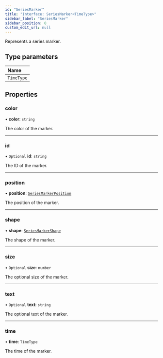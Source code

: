 ```yaml
---
id: "SeriesMarker"
title: "Interface: SeriesMarker<TimeType>"
sidebar_label: "SeriesMarker"
sidebar_position: 0
custom_edit_url: null
---
```


Represents a series marker.

## Type parameters

| Name |
| :------ |
| `TimeType` |

## Properties

### color

• **color**: `string`

The color of the marker.

___

### id

• `Optional` **id**: `string`

The ID of the marker.

___

### position

• **position**: [`SeriesMarkerPosition`](../#seriesmarkerposition)

The position of the marker.

___

### shape

• **shape**: [`SeriesMarkerShape`](../#seriesmarkershape)

The shape of the marker.

___

### size

• `Optional` **size**: `number`

The optional size of the marker.

___

### text

• `Optional` **text**: `string`

The optional text of the marker.

___

### time

• **time**: `TimeType`

The time of the marker.
